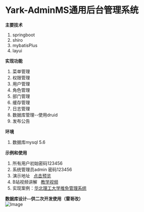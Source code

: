# Yark-AdminMS通用后台管理系统  
**主要技术**   
  
  
1. springboot  
2. shiro  
3. mybatisPlus  
4. layui  
  
  
**实现功能**  
  
  
1. 菜单管理  
2. 权限管理  
3. 用户管理   
4. 角色管理   
5. 部门管理    
6. 缓存管理  
7. 日志管理  
8. 数据库管理--使用druid  
9. 发布公告    

**环境**    
   
1. 数据库mysql 5.6    
     
**示例和使用**
1. 所有用户初始密码123456    
2. 系统管理员admin 密码123456  
3. 演示地址&nbsp;&nbsp;&nbsp;[点击预览](http://moyu.imoonfish.com:8887)   
4. B站视频讲解&nbsp;&nbsp;&nbsp;[教学视频](https://www.bilibili.com/video/BV1N741197sA/)
5. 实现案例：[华北理工大学推免管理系统](https://github.com/yorkmass/NCST-free-postgraduate-management-system.git)
  
  
**数据库设计--供二次开发使用（雷哥改）**  
![Image](https://github.com/yorkmass/yorkmassAdminMs/blob/master/%E6%95%B0%E6%8D%AE%E5%BA%93%E8%AE%BE%E8%AE%A1.png)  



